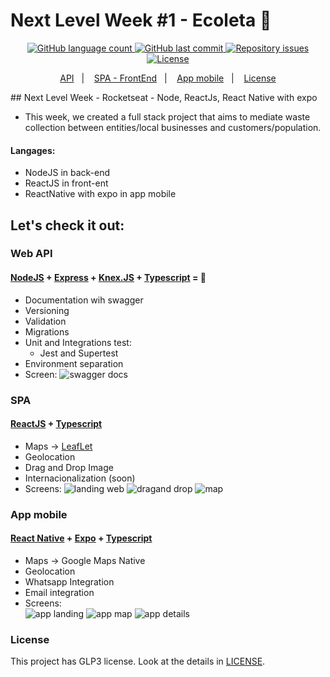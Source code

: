 # Next Level Week #1 - Ecoleta :rocket:
<p align="center">
  <a href="#Langages">
    <img alt="GitHub language count" src="https://img.shields.io/github/languages/count/silvoneymachado/nlw_01.svg">
  </a>
  <a href="https://github.com/silvoneymachado/nlw_01/commits/master">
    <img alt="GitHub last commit" src="https://img.shields.io/github/last-commit/silvoneymachado/nlw_01.svg">
  </a>

  <a href="https://github.com/silvoneymachado/nlw_01/issues">
    <img alt="Repository issues" src="https://img.shields.io/github/issues/silvoneymachado/nlw_01.svg">
  </a>
  <a href="https://github.com/silvoneymachado/nlw_01/blob/master/LICENSE">
    <img alt="License" src="https://img.shields.io/badge/license-GLP3-lightgreen">
  </a>
</p>

<p align="center">
  <a href="#Web-API">API</a>&nbsp;&nbsp;&nbsp;|&nbsp;&nbsp;&nbsp;
  <a href="#SPA">SPA - FrontEnd</a>&nbsp;&nbsp;&nbsp;|&nbsp;&nbsp;&nbsp;
  <a href="#App-mobile">App mobile</a>&nbsp;&nbsp;&nbsp;|&nbsp;&nbsp;&nbsp;
  <a href="#License">License</a>
</p>
## Next Level Week - Rocketseat - Node, ReactJs, React Native with expo

- This week, we created a full stack project that aims to mediate waste collection between entities/local businesses and customers/population.
#### Langages:
  - NodeJS in back-end
  - ReactJS in front-ent
  - ReactNative with expo in app mobile 
## Let's check it out:
### Web API 
#### [NodeJS](https://nodejs.org/) + [Express](https://expressjs.com/) + [Knex.JS](http://knexjs.org/) + [Typescript](https://www.typescriptlang.org/) = 💖
   - Documentation wih swagger
   - Versioning
   - Validation
   - Migrations
   - Unit and Integrations test:
      - Jest and Supertest
   - Environment separation
   - Screen:
      ![swagger docs](./images/swagger_v1.png)

### SPA
#### [ReactJS](https://reactjs.org/) + [Typescript](https://www.typescriptlang.org/)
   - Maps -> [LeafLet](https://leafletjs.com)
   - Geolocation
   - Drag and Drop Image
   - Internacionalization (soon)
   - Screens:
         ![landing web](./images/landing.png)
         ![dragand drop](./images/draganddrop.png)
         ![map](./images/map.png)

### App mobile
#### [React Native](https://reactnative.dev/) + [Expo](https://expo.io/) + [Typescript](https://www.typescriptlang.org/)
   - Maps -> Google Maps Native
   - Geolocation
   - Whatsapp Integration
   - Email integration
   - Screens:  
         ![app landing](./images/app_landing.jpg)
         ![app map](./images/app_map.jpg)
         ![app details](./images/app_datail.jpg)

### License

This project has GLP3 license. Look at the details in [LICENSE](./LICENSE).
